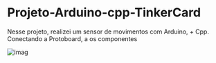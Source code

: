 # Projeto-Arduino-cpp-TinkerCard
 
  Nesse projeto, realizei um sensor de movimentos com Arduino, + Cpp. Conectando a Protoboard, a os componentes
  
![imag](https://github.com/user-attachments/assets/a318b6ee-bb10-40b8-add4-95fb8471fec1)
